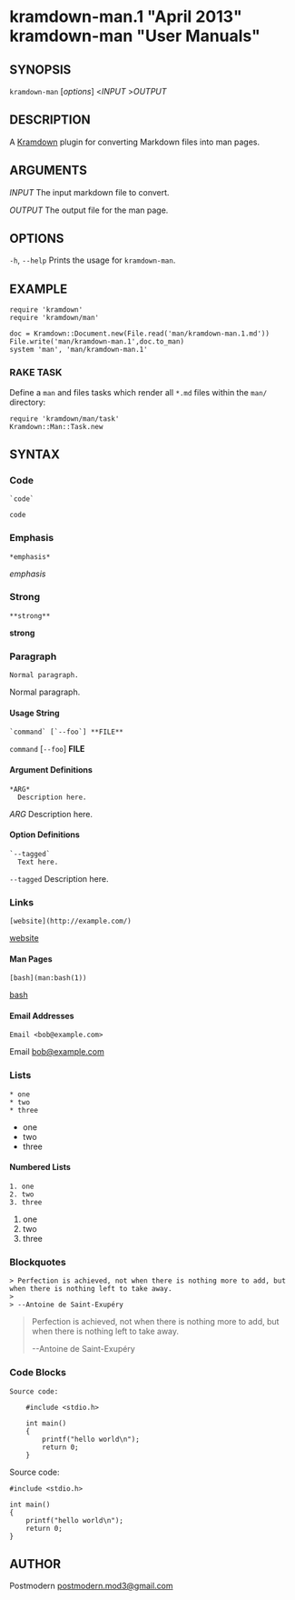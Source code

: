 # kramdown-man.1 "April 2013" kramdown-man "User Manuals"

## SYNOPSIS

`kramdown-man` [*options*] \<*INPUT* \>*OUTPUT*

## DESCRIPTION

A [Kramdown][kramdown] plugin for converting Markdown files into man pages.

## ARGUMENTS

*INPUT*
    The input markdown file to convert.

*OUTPUT*
    The output file for the man page.

## OPTIONS

`-h`, `--help`
    Prints the usage for `kramdown-man`.

## EXAMPLE

    require 'kramdown'
    require 'kramdown/man'

    doc = Kramdown::Document.new(File.read('man/kramdown-man.1.md'))
    File.write('man/kramdown-man.1',doc.to_man)
    system 'man', 'man/kramdown-man.1'

### RAKE TASK

Define a `man` and files tasks which render all `*.md` files within the
`man/` directory:

    require 'kramdown/man/task'
    Kramdown::Man::Task.new

## SYNTAX

### Code

    `code`

`code`

### Emphasis

    *emphasis*

*emphasis*

### Strong

    **strong**

**strong**

### Paragraph

    Normal paragraph.

Normal paragraph.

#### Usage String

    `command` [`--foo`] **FILE**

`command` [`--foo`] **FILE**

#### Argument Definitions

    *ARG*
      Description here.

*ARG*
  Description here.

#### Option Definitions

    `--tagged`
      Text here.

`--tagged`
  Description here.

### Links

    [website](http://example.com/)

[website](http://example.com/)

#### Man Pages

    [bash](man:bash(1))

[bash](man:bash(1))

#### Email Addresses

    Email <bob@example.com>

Email <bob@example.com>

### Lists

    * one
    * two
    * three

* one
* two
* three

#### Numbered Lists

    1. one
    2. two
    3. three

1. one
2. two
3. three

### Blockquotes

    > Perfection is achieved, not when there is nothing more to add, but when there is nothing left to take away.
    >
    > --Antoine de Saint-Exupéry

> Perfection is achieved, not when there is nothing more to add, but when there is nothing left to take away.
>
> --Antoine de Saint-Exupéry

### Code Blocks

    Source code:

        #include <stdio.h>

        int main()
        {
            printf("hello world\n");
            return 0;
        }

Source code:

    #include <stdio.h>

    int main()
    {
	    printf("hello world\n");
	    return 0;
    }

## AUTHOR

Postmodern <postmodern.mod3@gmail.com>

[kramdown]: http://kramdown.gettalong.org/
